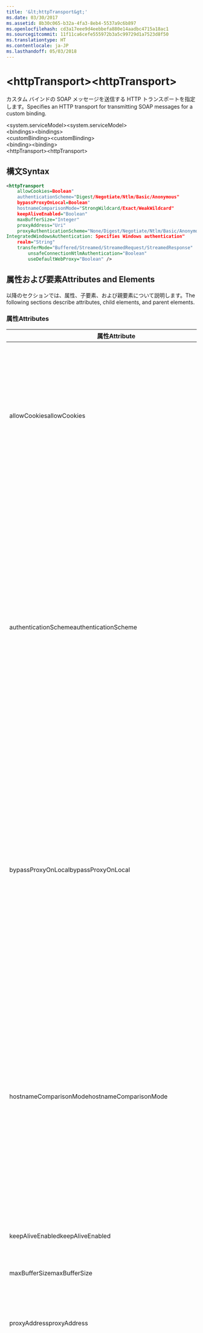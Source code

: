 ```yaml
---
title: '&lt;httpTransport&gt;'
ms.date: 03/30/2017
ms.assetid: 8b30c065-b32a-4fa3-8eb4-5537a9c6b897
ms.openlocfilehash: cd3a17eee9d4eebbefa880e14aadbc4715a18ac1
ms.sourcegitcommit: 11f11ca6cefe555972b3a5c99729d1a7523d8f50
ms.translationtype: HT
ms.contentlocale: ja-JP
ms.lasthandoff: 05/03/2018
---
```

# <a name="lthttptransportgt"></a><span data-ttu-id="0fb2a-102">&lt;httpTransport&gt;</span><span class="sxs-lookup"><span data-stu-id="0fb2a-102">&lt;httpTransport&gt;</span></span>
<span data-ttu-id="0fb2a-103">カスタム バインドの SOAP メッセージを送信する HTTP トランスポートを指定します。</span><span class="sxs-lookup"><span data-stu-id="0fb2a-103">Specifies an HTTP transport for transmitting SOAP messages for a custom binding.</span></span>  
  
 <span data-ttu-id="0fb2a-104">\<system.serviceModel></span><span class="sxs-lookup"><span data-stu-id="0fb2a-104">\<system.serviceModel></span></span>  
<span data-ttu-id="0fb2a-105">\<bindings></span><span class="sxs-lookup"><span data-stu-id="0fb2a-105">\<bindings></span></span>  
<span data-ttu-id="0fb2a-106">\<customBinding></span><span class="sxs-lookup"><span data-stu-id="0fb2a-106">\<customBinding></span></span>  
<span data-ttu-id="0fb2a-107">\<binding></span><span class="sxs-lookup"><span data-stu-id="0fb2a-107">\<binding></span></span>  
<span data-ttu-id="0fb2a-108">\<httpTransport></span><span class="sxs-lookup"><span data-stu-id="0fb2a-108">\<httpTransport></span></span>  
  
## <a name="syntax"></a><span data-ttu-id="0fb2a-109">構文</span><span class="sxs-lookup"><span data-stu-id="0fb2a-109">Syntax</span></span>  
  
```xml  
<httpTransport  
    allowCookies=Boolean"  
    authenticationScheme="Digest/Negotiate/Ntlm/Basic/Anonymous"  
    bypassProxyOnLocal=Boolean"  
    hostnameComparisonMode="StrongWildcard/Exact/WeakWildcard"  
    keepAliveEnabled="Boolean"  
    maxBufferSize="Integer"  
    proxyAddress="Uri"  
    proxyAuthenticationScheme="None/Digest/Negotiate/Ntlm/Basic/Anonymous"  
IntegratedWindowsAuthentication: Specifies Windows authentication"  
    realm="String"  
    transferMode="Buffered/Streamed/StreamedRequest/StreamedResponse"  
        unsafeConnectionNtlmAuthentication="Boolean"  
        useDefaultWebProxy="Boolean" />  
```  
  
## <a name="attributes-and-elements"></a><span data-ttu-id="0fb2a-110">属性および要素</span><span class="sxs-lookup"><span data-stu-id="0fb2a-110">Attributes and Elements</span></span>  
 <span data-ttu-id="0fb2a-111">以降のセクションでは、属性、子要素、および親要素について説明します。</span><span class="sxs-lookup"><span data-stu-id="0fb2a-111">The following sections describe attributes, child elements, and parent elements.</span></span>  
  
### <a name="attributes"></a><span data-ttu-id="0fb2a-112">属性</span><span class="sxs-lookup"><span data-stu-id="0fb2a-112">Attributes</span></span>  
  
|<span data-ttu-id="0fb2a-113">属性</span><span class="sxs-lookup"><span data-stu-id="0fb2a-113">Attribute</span></span>|<span data-ttu-id="0fb2a-114">説明</span><span class="sxs-lookup"><span data-stu-id="0fb2a-114">Description</span></span>|  
|---------------|-----------------|  
|<span data-ttu-id="0fb2a-115">allowCookies</span><span class="sxs-lookup"><span data-stu-id="0fb2a-115">allowCookies</span></span>|<span data-ttu-id="0fb2a-116">クライアントがクッキーを受け入れて、それらを今後の要求に反映させるかどうかを指定するブール値です。</span><span class="sxs-lookup"><span data-stu-id="0fb2a-116">A Boolean value that specifies whether the client accepts cookies and propagates them on future requests.</span></span> <span data-ttu-id="0fb2a-117">既定値は、`false` です。</span><span class="sxs-lookup"><span data-stu-id="0fb2a-117">The default is `false`.</span></span><br /><br /> <span data-ttu-id="0fb2a-118">この属性はクッキーを使用する ASMX Web サービスと対話する場合に使用できます。</span><span class="sxs-lookup"><span data-stu-id="0fb2a-118">You can use this attribute when you interact with ASMX Web services that use cookies.</span></span> <span data-ttu-id="0fb2a-119">この方法で、サーバーから返されるクッキーを、それ以降のサービスに対するすべてのクライアント要求に自動的にコピーできます。</span><span class="sxs-lookup"><span data-stu-id="0fb2a-119">In this way, you can be sure that the cookies returned from the server are automatically copied to all future client requests for that service.</span></span>|  
|<span data-ttu-id="0fb2a-120">authenticationScheme</span><span class="sxs-lookup"><span data-stu-id="0fb2a-120">authenticationScheme</span></span>|<span data-ttu-id="0fb2a-121">HTTP リスナーにより処理されているクライアント要求の認証に使用するプロトコルを指定します。</span><span class="sxs-lookup"><span data-stu-id="0fb2a-121">Specifies the protocol used to authenticate client requests being processed by an HTTP listener.</span></span> <span data-ttu-id="0fb2a-122">以下の値が有効です。</span><span class="sxs-lookup"><span data-stu-id="0fb2a-122">Valid values include the following:</span></span><br /><br /> <span data-ttu-id="0fb2a-123">-Digest: ダイジェスト認証を指定します。</span><span class="sxs-lookup"><span data-stu-id="0fb2a-123">-   Digest: Specifies digest authentication.</span></span><br /><span data-ttu-id="0fb2a-124">-Negotiate: クライアントとネゴシエートし認証方式を決定します。</span><span class="sxs-lookup"><span data-stu-id="0fb2a-124">-   Negotiate: Negotiates with the client to determine the authentication scheme.</span></span> <span data-ttu-id="0fb2a-125">クライアントとサーバーの両方が Kerberos をサポートする場合は、この方式が使用されます。それ以外の場合は NTLM が使用されます。</span><span class="sxs-lookup"><span data-stu-id="0fb2a-125">If both client and server support Kerberos, it is used; otherwise, NTLM is used.</span></span><br /><span data-ttu-id="0fb2a-126">-Ntlm: NTLM 認証を指定します。</span><span class="sxs-lookup"><span data-stu-id="0fb2a-126">-   Ntlm: Specifies NTLM authentication.</span></span><br /><span data-ttu-id="0fb2a-127">-基本: は、基本認証を指定します。</span><span class="sxs-lookup"><span data-stu-id="0fb2a-127">-   Basic: Specifies basic authentication.</span></span><br /><span data-ttu-id="0fb2a-128">-Anonymous: 匿名認証を指定します。</span><span class="sxs-lookup"><span data-stu-id="0fb2a-128">-   Anonymous: Specifies anonymous authentication.</span></span><br /><br /> <span data-ttu-id="0fb2a-129">既定は Anonymous です。</span><span class="sxs-lookup"><span data-stu-id="0fb2a-129">The default is Anonymous.</span></span> <span data-ttu-id="0fb2a-130">この属性は <xref:System.Net.AuthenticationSchemes> 型です。</span><span class="sxs-lookup"><span data-stu-id="0fb2a-130">This attribute is of type <xref:System.Net.AuthenticationSchemes>.</span></span> <span data-ttu-id="0fb2a-131">この属性は 1 回だけ設定できます。</span><span class="sxs-lookup"><span data-stu-id="0fb2a-131">This attribute can only be set once.</span></span>|  
|<span data-ttu-id="0fb2a-132">bypassProxyOnLocal</span><span class="sxs-lookup"><span data-stu-id="0fb2a-132">bypassProxyOnLocal</span></span>|<span data-ttu-id="0fb2a-133">ローカル アドレスでプロキシ サーバーをバイパスするかどうかを示すブール値。</span><span class="sxs-lookup"><span data-stu-id="0fb2a-133">A Boolean value that indicates whether to bypass the proxy server for local addresses.</span></span> <span data-ttu-id="0fb2a-134">既定値は、`false` です。</span><span class="sxs-lookup"><span data-stu-id="0fb2a-134">The default is `false`.</span></span><br /><br /> <span data-ttu-id="0fb2a-135">ローカル アドレスは、ローカル LAN またはイントラネット上にあるアドレスです。</span><span class="sxs-lookup"><span data-stu-id="0fb2a-135">A local address is one that is on the local LAN or intranet.</span></span><br /><br /> <span data-ttu-id="0fb2a-136">Windows Communication Foundation (WCF) は、サービス アドレスが始まる場合常に、プロキシを無視http://localhostです。</span><span class="sxs-lookup"><span data-stu-id="0fb2a-136">Windows Communication Foundation (WCF) always ignores the proxy if the service address begins with http://localhost.</span></span><br /><br /> <span data-ttu-id="0fb2a-137">クライアントが同じマシン上のサービスと対話するときにプロキシを経由させる場合は、localhost ではなくホスト名を使用する必要があります。</span><span class="sxs-lookup"><span data-stu-id="0fb2a-137">You should use the host name rather than localhost if you want clients to go through a proxy when talking to services on the same machine.</span></span>|  
|<span data-ttu-id="0fb2a-138">hostnameComparisonMode</span><span class="sxs-lookup"><span data-stu-id="0fb2a-138">hostnameComparisonMode</span></span>|<span data-ttu-id="0fb2a-139">URI の解析に使用する HTTP ホスト名比較モードを指定します。</span><span class="sxs-lookup"><span data-stu-id="0fb2a-139">Specifies the HTTP hostname comparison mode used to parse URIs.</span></span> <span data-ttu-id="0fb2a-140">有効な値は次のとおりです。</span><span class="sxs-lookup"><span data-stu-id="0fb2a-140">Valid values are,</span></span><br /><br /> <span data-ttu-id="0fb2a-141">-StrongWildcard: (「+」)、指定されたスキーム、ポートと相対 URI のコンテキストですべてのホスト名に一致します。</span><span class="sxs-lookup"><span data-stu-id="0fb2a-141">-   StrongWildcard: ("+") matches all possible hostnames in the context of the specified scheme, port and relative URI.</span></span><br /><span data-ttu-id="0fb2a-142">厳密: ワイルドカードは使用できません。</span><span class="sxs-lookup"><span data-stu-id="0fb2a-142">-   Exact: no wildcards</span></span><br /><span data-ttu-id="0fb2a-143">-WeakWildcard: ("\*") または厳密なワイルドカードのメカニズムにより、指定されたスキーム、ポートと対応していない明示的に相対の UIR のコンテキストですべての可能なホスト名と一致します。</span><span class="sxs-lookup"><span data-stu-id="0fb2a-143">-   WeakWildcard: ("\*") matches all possible hostname in the context of the specified scheme, port and relative UIR that have not been matched explicitly or through the strong wildcard mechanism.</span></span><br /><br /> <span data-ttu-id="0fb2a-144">既定値は StrongWildcard です。</span><span class="sxs-lookup"><span data-stu-id="0fb2a-144">The default is StrongWildcard.</span></span> <span data-ttu-id="0fb2a-145">この属性は `System.ServiceModel.HostnameComparisonMode` 型です。</span><span class="sxs-lookup"><span data-stu-id="0fb2a-145">This attribute is of type `System.ServiceModel.HostnameComparisonMode`.</span></span>|  
|<span data-ttu-id="0fb2a-146">keepAliveEnabled</span><span class="sxs-lookup"><span data-stu-id="0fb2a-146">keepAliveEnabled</span></span>|<span data-ttu-id="0fb2a-147">インターネット リソースへの永続的な接続を行うかどうかを示すブール値。</span><span class="sxs-lookup"><span data-stu-id="0fb2a-147">A Boolean value that specifies whether to make a persistent connection to the internet resource.</span></span>|  
|<span data-ttu-id="0fb2a-148">maxBufferSize</span><span class="sxs-lookup"><span data-stu-id="0fb2a-148">maxBufferSize</span></span>|<span data-ttu-id="0fb2a-149">バッファーの最大サイズを指定する正の整数です。</span><span class="sxs-lookup"><span data-stu-id="0fb2a-149">A positive integer that specifies the maximum size of the buffer.</span></span> <span data-ttu-id="0fb2a-150">既定値は 524288 です</span><span class="sxs-lookup"><span data-stu-id="0fb2a-150">The default is 524288</span></span>|  
|<span data-ttu-id="0fb2a-151">proxyAddress</span><span class="sxs-lookup"><span data-stu-id="0fb2a-151">proxyAddress</span></span>|<span data-ttu-id="0fb2a-152">HTTP プロキシのアドレスを指定する URI。</span><span class="sxs-lookup"><span data-stu-id="0fb2a-152">A URI that specifies the address of the HTTP proxy.</span></span> <span data-ttu-id="0fb2a-153">`useSystemWebProxy` が `true` の場合、この設定を `null` にする必要があります。</span><span class="sxs-lookup"><span data-stu-id="0fb2a-153">If `useSystemWebProxy` is `true`, this setting must be `null`.</span></span> <span data-ttu-id="0fb2a-154">既定値は、`null` です。</span><span class="sxs-lookup"><span data-stu-id="0fb2a-154">The default is `null`.</span></span>|  
|<span data-ttu-id="0fb2a-155">proxyAuthenticationScheme</span><span class="sxs-lookup"><span data-stu-id="0fb2a-155">proxyAuthenticationScheme</span></span>|<span data-ttu-id="0fb2a-156">HTTP プロキシにより処理されているクライアント要求の認証に使用するプロトコルを指定します。</span><span class="sxs-lookup"><span data-stu-id="0fb2a-156">Specifies the protocol used for authenticating client requests being processed by an HTTP proxy.</span></span> <span data-ttu-id="0fb2a-157">以下の値が有効です。</span><span class="sxs-lookup"><span data-stu-id="0fb2a-157">Valid values include the following:</span></span><br /><br /> <span data-ttu-id="0fb2a-158">-None: 認証は実行されません。</span><span class="sxs-lookup"><span data-stu-id="0fb2a-158">-   None: No authentication is performed.</span></span><br /><span data-ttu-id="0fb2a-159">-Digest: ダイジェスト認証を指定します。</span><span class="sxs-lookup"><span data-stu-id="0fb2a-159">-   Digest: Specifies digest authentication.</span></span><br /><span data-ttu-id="0fb2a-160">-Negotiate: クライアントとネゴシエートし認証方式を決定します。</span><span class="sxs-lookup"><span data-stu-id="0fb2a-160">-   Negotiate: Negotiates with the client to determine the authentication scheme.</span></span> <span data-ttu-id="0fb2a-161">クライアントとサーバーの両方が Kerberos をサポートする場合は、この方式が使用されます。それ以外の場合は NTLM が使用されます。</span><span class="sxs-lookup"><span data-stu-id="0fb2a-161">If both client and server support Kerberos, it is used; otherwise, NTLM is used.</span></span><br /><span data-ttu-id="0fb2a-162">-Ntlm: NTLM 認証を指定します。</span><span class="sxs-lookup"><span data-stu-id="0fb2a-162">-   Ntlm: Specifies NTLM authentication.</span></span><br /><span data-ttu-id="0fb2a-163">-基本: は、基本認証を指定します。</span><span class="sxs-lookup"><span data-stu-id="0fb2a-163">-   Basic: Specifies basic authentication.</span></span><br /><span data-ttu-id="0fb2a-164">-Anonymous: 匿名認証を指定します。</span><span class="sxs-lookup"><span data-stu-id="0fb2a-164">-   Anonymous: Specifies anonymous authentication.</span></span><br /><span data-ttu-id="0fb2a-165">-IntegratedWindowsAuthentication: Windows 認証を指定します。</span><span class="sxs-lookup"><span data-stu-id="0fb2a-165">-   IntegratedWindowsAuthentication: Specifies Windows authentication.</span></span><br /><br /> <span data-ttu-id="0fb2a-166">既定は Anonymous です。</span><span class="sxs-lookup"><span data-stu-id="0fb2a-166">The default is Anonymous.</span></span> <span data-ttu-id="0fb2a-167">この属性は <xref:System.Net.AuthenticationSchemes> 型です。</span><span class="sxs-lookup"><span data-stu-id="0fb2a-167">This attribute is of type <xref:System.Net.AuthenticationSchemes>.</span></span>|  
|<span data-ttu-id="0fb2a-168">realm</span><span class="sxs-lookup"><span data-stu-id="0fb2a-168">realm</span></span>|<span data-ttu-id="0fb2a-169">プロキシおよびサーバーで使用するレルムを指定する文字列です。</span><span class="sxs-lookup"><span data-stu-id="0fb2a-169">A string that specifies the realm to use on the proxy/server.</span></span> <span data-ttu-id="0fb2a-170">既定値は空の文字列です。</span><span class="sxs-lookup"><span data-stu-id="0fb2a-170">The default is an empty string.</span></span><br /><br /> <span data-ttu-id="0fb2a-171">サーバーは、レルムを使用して、保護されたリソースをパーティションに分割します。</span><span class="sxs-lookup"><span data-stu-id="0fb2a-171">Servers use realms to partition protected resources.</span></span> <span data-ttu-id="0fb2a-172">パーティションごとに、独自の認証方式と承認データベースの両方、またはそのいずれかを指定できます。</span><span class="sxs-lookup"><span data-stu-id="0fb2a-172">Each partition can have its own authentication scheme and/or authorization database.</span></span> <span data-ttu-id="0fb2a-173">レルムは、基本認証およびダイジェスト認証だけに使用されます。</span><span class="sxs-lookup"><span data-stu-id="0fb2a-173">Realms are used only for basic and digest authentication.</span></span> <span data-ttu-id="0fb2a-174">クライアントが正常に認証されると、その認証は特定のレルムのすべてのリソースに対して有効となります。</span><span class="sxs-lookup"><span data-stu-id="0fb2a-174">After a client successfully authenticates, the authentication is valid for all resources in a given realm.</span></span> <span data-ttu-id="0fb2a-175">レルムの詳細についてでの RFC 2617 を参照してください。http://www.ietf.orgです。</span><span class="sxs-lookup"><span data-stu-id="0fb2a-175">For a detailed description of realms, see RFC 2617 at http://www.ietf.org.</span></span>|  
|<span data-ttu-id="0fb2a-176">transferMode</span><span class="sxs-lookup"><span data-stu-id="0fb2a-176">transferMode</span></span>|<span data-ttu-id="0fb2a-177">メッセージが要求や応答をバッファーするか、ストリーミングするかを指定します。</span><span class="sxs-lookup"><span data-stu-id="0fb2a-177">Specifies whether messages are buffered or streamed or a request or response.</span></span> <span data-ttu-id="0fb2a-178">以下の値が有効です。</span><span class="sxs-lookup"><span data-stu-id="0fb2a-178">Valid values include the following:</span></span><br /><br /> <span data-ttu-id="0fb2a-179">-Buffered: 要求および応答メッセージをバッファーします。</span><span class="sxs-lookup"><span data-stu-id="0fb2a-179">-   Buffered: The request and response messages are buffered.</span></span><br /><span data-ttu-id="0fb2a-180">ストリーミングを使用: 要求および応答メッセージをストリーミングします。</span><span class="sxs-lookup"><span data-stu-id="0fb2a-180">-   Streamed: The request and response messages are streamed.</span></span><br /><span data-ttu-id="0fb2a-181">-StreamedRequest: 要求メッセージをストリーミングし、応答メッセージをバッファーします。</span><span class="sxs-lookup"><span data-stu-id="0fb2a-181">-   StreamedRequest: The request message is streamed and the response message is buffered.</span></span><br /><span data-ttu-id="0fb2a-182">-StreamedResponse: 要求メッセージをバッファーし、応答メッセージをストリーミングします。</span><span class="sxs-lookup"><span data-stu-id="0fb2a-182">-   StreamedResponse: The request message is buffered and the response message is streamed.</span></span><br /><br /> <span data-ttu-id="0fb2a-183">既定値はバッファーです。</span><span class="sxs-lookup"><span data-stu-id="0fb2a-183">The default is Buffered.</span></span> <span data-ttu-id="0fb2a-184">この属性は <xref:System.ServiceModel.TransferMode> 型です。</span><span class="sxs-lookup"><span data-stu-id="0fb2a-184">This attribute is of type <xref:System.ServiceModel.TransferMode> .</span></span>|  
|<span data-ttu-id="0fb2a-185">unsafeConnectionNtlmAuthentication</span><span class="sxs-lookup"><span data-stu-id="0fb2a-185">unsafeConnectionNtlmAuthentication</span></span>|<span data-ttu-id="0fb2a-186">サーバー上で安全ではない接続共有を有効にするかどうかを指定するブール値です。</span><span class="sxs-lookup"><span data-stu-id="0fb2a-186">A Boolean value that specifies whether Unsafe Connection Sharing is enabled on the server.</span></span> <span data-ttu-id="0fb2a-187">既定値は、`false` です。</span><span class="sxs-lookup"><span data-stu-id="0fb2a-187">The default is `false`.</span></span> <span data-ttu-id="0fb2a-188">有効な場合、NTLM 認証は、TCP 接続ごとに 1 回実行されます。</span><span class="sxs-lookup"><span data-stu-id="0fb2a-188">If enabled, NTLM authentication is performed once on each TCP connection.</span></span>|  
|<span data-ttu-id="0fb2a-189">useDefaultWebProxy</span><span class="sxs-lookup"><span data-stu-id="0fb2a-189">useDefaultWebProxy</span></span>|<span data-ttu-id="0fb2a-190">ユーザー固有の設定ではなく、コンピューター全体のプロキシ設定を使用するかどうかを指定するブール値です。</span><span class="sxs-lookup"><span data-stu-id="0fb2a-190">A Boolean value that specifies whether the machine-wide proxy settings are used rather than the user specific settings.</span></span> <span data-ttu-id="0fb2a-191">既定値は、`true` です。</span><span class="sxs-lookup"><span data-stu-id="0fb2a-191">The default is `true`.</span></span>|  
  
### <a name="child-elements"></a><span data-ttu-id="0fb2a-192">子要素</span><span class="sxs-lookup"><span data-stu-id="0fb2a-192">Child Elements</span></span>  
 <span data-ttu-id="0fb2a-193">なし</span><span class="sxs-lookup"><span data-stu-id="0fb2a-193">None</span></span>  
  
### <a name="parent-elements"></a><span data-ttu-id="0fb2a-194">親要素</span><span class="sxs-lookup"><span data-stu-id="0fb2a-194">Parent Elements</span></span>  
  
|<span data-ttu-id="0fb2a-195">要素</span><span class="sxs-lookup"><span data-stu-id="0fb2a-195">Element</span></span>|<span data-ttu-id="0fb2a-196">説明</span><span class="sxs-lookup"><span data-stu-id="0fb2a-196">Description</span></span>|  
|-------------|-----------------|  
|[<span data-ttu-id="0fb2a-197">\<binding></span><span class="sxs-lookup"><span data-stu-id="0fb2a-197">\<binding></span></span>](../../../../../docs/framework/misc/binding.md)|<span data-ttu-id="0fb2a-198">カスタム バインドのすべてのバインド機能を定義します。</span><span class="sxs-lookup"><span data-stu-id="0fb2a-198">Defines all binding capabilities of the custom binding.</span></span>|  
  
## <a name="remarks"></a><span data-ttu-id="0fb2a-199">コメント</span><span class="sxs-lookup"><span data-stu-id="0fb2a-199">Remarks</span></span>  
 <span data-ttu-id="0fb2a-200">`httpTransport` 要素は、HTTP トランスポート プロトコルを実装するカスタム バインディングを作成する場合の開始点となります。</span><span class="sxs-lookup"><span data-stu-id="0fb2a-200">The `httpTransport` element is the starting point for creating a custom binding that implements the HTTP transport protocol.</span></span> <span data-ttu-id="0fb2a-201">HTTP は、相互運用性のために使用される主要なトランスポートです。</span><span class="sxs-lookup"><span data-stu-id="0fb2a-201">HTTP is the primary transport used for interoperability purposes.</span></span> <span data-ttu-id="0fb2a-202">このトランスポートは他の非と相互運用性を確認する Windows Communication Foundation (WCF) によってサポートされている[!INCLUDE[indigo2](../../../../../includes/indigo2-md.md)]Web サービス スタック。</span><span class="sxs-lookup"><span data-stu-id="0fb2a-202">This transport is supported by the Windows Communication Foundation (WCF) to ensure interoperability with other non-[!INCLUDE[indigo2](../../../../../includes/indigo2-md.md)] Web services stacks.</span></span>  
  
## <a name="see-also"></a><span data-ttu-id="0fb2a-203">関連項目</span><span class="sxs-lookup"><span data-stu-id="0fb2a-203">See Also</span></span>  
 <xref:System.ServiceModel.Configuration.HttpTransportElement>  
 <xref:System.ServiceModel.Channels.HttpTransportBindingElement>  
 <xref:System.ServiceModel.Channels.TransportBindingElement>  
 <xref:System.ServiceModel.Channels.CustomBinding>  
 [<span data-ttu-id="0fb2a-204">トランスポート</span><span class="sxs-lookup"><span data-stu-id="0fb2a-204">Transports</span></span>](../../../../../docs/framework/wcf/feature-details/transports.md)  
 [<span data-ttu-id="0fb2a-205">トランスポートの選択</span><span class="sxs-lookup"><span data-stu-id="0fb2a-205">Choosing a Transport</span></span>](../../../../../docs/framework/wcf/feature-details/choosing-a-transport.md)  
 [<span data-ttu-id="0fb2a-206">バインディング</span><span class="sxs-lookup"><span data-stu-id="0fb2a-206">Bindings</span></span>](../../../../../docs/framework/wcf/bindings.md)  
 [<span data-ttu-id="0fb2a-207">バインディングの拡張</span><span class="sxs-lookup"><span data-stu-id="0fb2a-207">Extending Bindings</span></span>](../../../../../docs/framework/wcf/extending/extending-bindings.md)  
 [<span data-ttu-id="0fb2a-208">カスタム バインディング</span><span class="sxs-lookup"><span data-stu-id="0fb2a-208">Custom Bindings</span></span>](../../../../../docs/framework/wcf/extending/custom-bindings.md)  
 [<span data-ttu-id="0fb2a-209">\<customBinding></span><span class="sxs-lookup"><span data-stu-id="0fb2a-209">\<customBinding></span></span>](../../../../../docs/framework/configure-apps/file-schema/wcf/custombinding.md)
